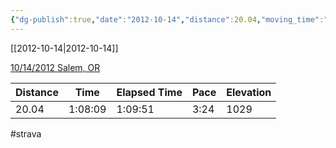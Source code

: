 ```yaml
---
{"dg-publish":true,"date":"2012-10-14","distance":20.04,"moving_time":"1:08:09","elapsed_time":"1:09:51","pace":"3:24","total_elevation_gain":1029,"url":"https://www.strava.com/activities/25125342","permalink":"/01-personal/strava/2012-10-14-10-14-2012-salem-or/","dgPassFrontmatter":true}
---
```



[[2012-10-14\|2012-10-14]]

[10/14/2012 Salem, OR](https://www.strava.com/activities/25125342)

| Distance | Time    | Elapsed Time | Pace | Elevation |
| -------- | ------- | ------------ | ---- | --------- |
| 20.04    | 1:08:09 | 1:09:51      | 3:24 | 1029      |




#strava
